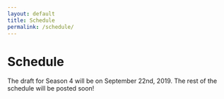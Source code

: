 ```yaml
---
layout: default
title: Schedule
permalink: /schedule/
---
```

<div class="container">
  <div class="row justify-content-center page-section-no-line">
    <div class="col-12 col-md-10 col-xl-8">
      <h1 class="text-center">Schedule</h1>
      <p>The draft for Season 4 will be on September 22nd, 2019. The rest of the schedule will be posted soon!</p>
    </div>
  </div>
</div>
